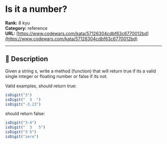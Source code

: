 # Is it a number?

**Rank:** 8 kyu  
**Category:** reference  
**URL:** [https://www.codewars.com/kata/57126304cdbf63c6770012bd](https://www.codewars.com/kata/57126304cdbf63c6770012bd)

---

## 📝 Description

Given a string s, write a method (function) that will return true if its a valid single integer or floating number or false if its not.

Valid examples, should return true:

```javascript
isDigit("3")
isDigit("  3  ")
isDigit("-3.23")
```

should return false:

```javascript
isDigit("3-4")
isDigit("  3   5")
isDigit("3 5")
isDigit("zero")
```
